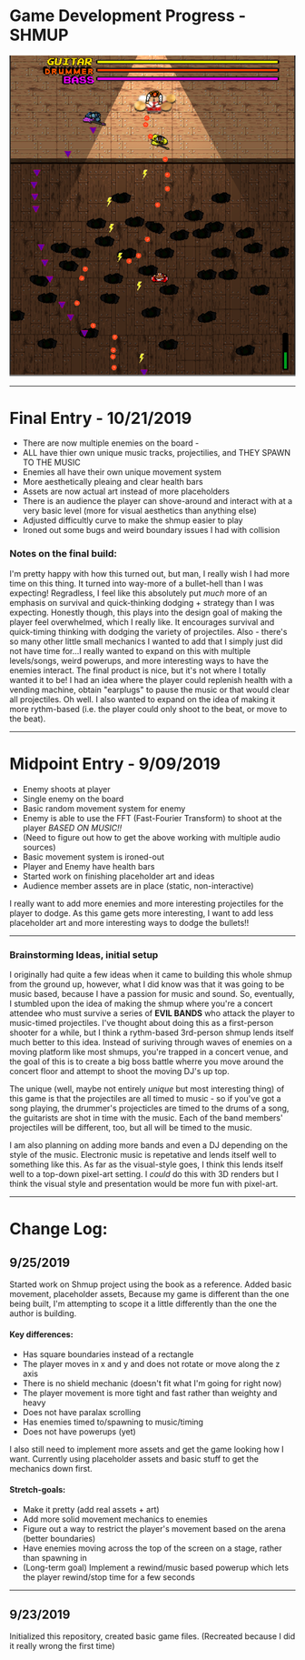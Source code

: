 # Game Development Progress - SHMUP 

![Final Screenshot!](/BUILD_1_0/2019-10-21%2013_16_30-shmup%20-%20Main%20-%20PC%2C%20Mac%20%26%20Linux%20Standalone%20-%20Unity%202019.2.6f1%20Personal%20_DX11_.png)


---

# Final Entry - 10/21/2019
* There are now multiple enemies on the board - 
* ALL have thier own unique music tracks, projectilies, and THEY SPAWN TO THE MUSIC 
* Enemies all have their own unique movement system
* More aesthetically pleaing and clear health bars
* Assets are now actual art instead of more placeholders
* There is an audience the player can shove-around and interact with at a very basic level (more for visual aesthetics than anything else) 
* Adjusted difficultly curve to make the shmup easier to play
* Ironed out some bugs and weird boundary issues I had with collision 


### Notes on the final build:

I'm pretty happy with how this turned out, but man, I really wish I had more time on this thing.
It turned into way-more of a bullet-hell than I was expecting! Regradless, I feel like this absolutely put *much* more of an emphasis on survival and quick-thinking dodging + strategy than I was expecting. Honestly though, this plays into the design goal of making the player feel overwhelmed, which I really like. It encourages survival and quick-timing thinking with dodging the variety of projectiles. 
Also - there's so many other little small mechanics I wanted to add that I simply just did not have time for...I really wanted to expand on this with multiple levels/songs, weird powerups, and more interesting ways to have the enemies interact. The final product is nice, but it's not where I totally wanted it to be! I had an idea where the player could replenish health with a vending machine, obtain "earplugs" to pause the music or that would clear all projectiles. Oh well.
I also wanted to expand on the idea of making it more rythm-based (i.e. the player could only shoot to the beat, or move to the beat). 


---

# Midpoint Entry - 9/09/2019
* Enemy shoots at player
* Single enemy on the board
* Basic random movement system for enemy 
* Enemy is able to use the FFT (Fast-Fourier Transform) to shoot at the player *BASED ON MUSIC!!* 
* (Need to figure out how to get the above working with multiple audio sources)
* Basic movement system is ironed-out
* Player and Enemy have health bars 
* Started work on finishing placeholder art and ideas
* Audience member assets are in place (static, non-interactive) 

I really want to add more enemies and more interesting projectiles for the player to dodge. As this game gets more interesting, I want to add less placeholder art and more interesting ways to dodge the bullets!! 

---

### Brainstorming Ideas, initial setup

I originally had quite a few ideas when it came to building this whole shmup from the ground up, however, what I did know was that it was going to be music based, because I have a passion for music and sound. So, eventually, I stumbled upon the idea of making the shmup where you're a concert attendee who must survive a series of **EVIL BANDS** who attack the player to music-timed projectiles. I've thought about doing this as a first-person shooter for a while, but I think a rythm-based 3rd-person shmup lends itself much better to this idea. Instead of suriving through waves of enemies on a moving platform like most shmups, you're trapped in a concert venue, and the goal of this is to create a big boss battle wherre you move around the concert floor and attempt to shoot the moving DJ's up top. 



The unique (well, maybe not entirely *unique* but most interesting thing) of this game is that the projectiles are all timed to music - so if you've got a song playing, the drummer's projecticles are timed to the drums of a song, the guitarists are shot in time with the music. Each of the band members' projectiles will be different, too, but all will be timed to the music. 



I am also planning on adding more bands and even a DJ depending on the style of the music. Electronic music is repetative and lends itself well to something like this. 
As far as the visual-style goes, I think this lends itself well to a top-down pixel-art setting. I *could* do this with 3D renders but I think the visual style and presentation would be more fun with pixel-art. 

---


# Change Log: 

## 9/25/2019
Started work on Shmup project using the book as a reference. Added basic movement, placeholder assets, 
Because my game is different than the one being built,
I'm attempting to scope it a little differently than the one the author is building. 

#### Key differences: 
* Has square boundaries instead of a rectangle
* The player moves in x and y and does not rotate or move along the z axis
* There is no shield mechanic (doesn't fit what I'm going for right now)
* The player movement is more tight and fast rather than weighty and heavy 
* Does not have paralax scrolling
* Has enemies timed to/spawning to music/timing
* Does not have powerups (yet)

I also still need to implement more assets and get the game looking how I want. Currently using placeholder assets and basic stuff to get the mechanics down first.
#### Stretch-goals: 
* Make it pretty (add real assets + art)
* Add more solid movement mechanics to enemies 
* Figure out a way to restrict the player's movement based on the arena (better boundaries) 
* Have enemies moving across the top of the screen on a stage, rather than spawning in
* (Long-term goal) Implement a rewind/music based powerup which lets the player rewind/stop time for a few seconds 

---

## 9/23/2019
Initialized this repository, created basic game files. (Recreated because I did it really wrong the first time)
